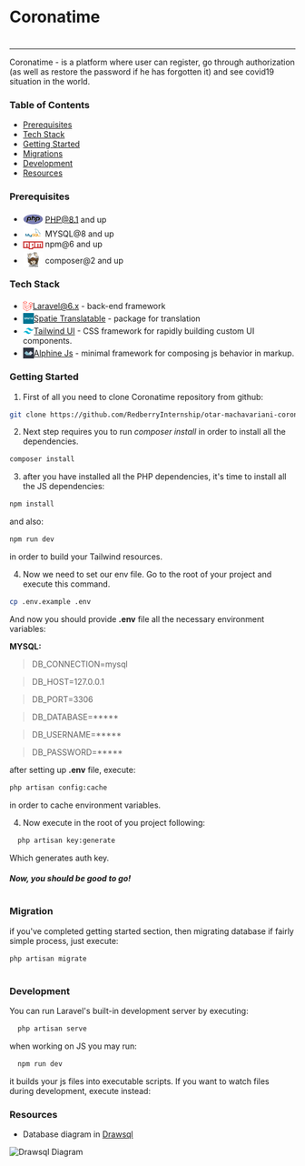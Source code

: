 
<div style="display:flex; align-items: center">
  <h1 style="position:relative; top: -6px">Coronatime</h1>
</div>

---
Coronatime - is a platform where user can register, go through authorization (as well as restore the password if he has forgotten it) and see
covid19 situation in the world.


### Table of Contents
* [Prerequisites](#prerequisites)
* [Tech Stack](#tech-stack)
* [Getting Started](#getting-started)
* [Migrations](#migration)
* [Development](#development)
* [Resources](#resources)


### Prerequisites

* <img src="readme/assets/php.svg" width="35" style="position: relative; top: 4px" alt="php" /> PHP@8.1 and up
* <img src="readme/assets/mysql.png" width="35" style="position: relative; top: 4px" alt="mysql" /> MYSQL@8 and up
* <img src="readme/assets/npm.png" width="35" style="position: relative; top: 4px" alt="npm" /> npm@6 and up
* <img src="readme/assets/composer.png" width="35" style="position: relative; top: 6px" alt="composer" /> composer@2 and up


### Tech Stack

* <img src="readme/assets/laravel.png" height="18" style="position: relative; top: 4px" />[Laravel@6.x](https://laravel.com/docs/6.x) - back-end framework
* <img src="readme/assets/spatie.png" height="19" style="position: relative; top: 4px" />[Spatie Translatable](https://github.com/spatie/laravel-translatable) - package for translation
* <img src="readme/assets/tailwind.png" height="19" style="position: relative; top: 4px" />[Tailwind UI](https://tailwindcss.com/docs/installation) - CSS framework for rapidly building custom UI components.
* <img src="readme/assets/alphine.png" height="19" style="position: relative; top: 4px" />[Alphine Js](https://alpinejs.dev/start-here) -  minimal framework for composing js behavior in  markup.


### Getting Started
1. First of all you need to clone Coronatime repository from github:
```sh
git clone https://github.com/RedberryInternship/otar-machavariani-corona-time.git
```

2. Next step requires you to run *composer install* in order to install all the dependencies.
```sh
composer install
```

3. after you have installed all the PHP dependencies, it's time to install all the JS dependencies:
```sh
npm install
```

and also:
```sh
npm run dev
```
in order to build your Tailwind resources.

4. Now we need to set our env file. Go to the root of your project and execute this command.
```sh
cp .env.example .env
```
And now you should provide **.env** file all the necessary environment variables:


**MYSQL:**
>DB_CONNECTION=mysql

>DB_HOST=127.0.0.1

>DB_PORT=3306

>DB_DATABASE=*****

>DB_USERNAME=*****

>DB_PASSWORD=*****


after setting up **.env** file, execute:
```sh
php artisan config:cache
```
in order to cache environment variables.



4. Now execute in the root of you project following:
```sh
  php artisan key:generate
```
Which generates auth key.

##### Now, you should be good to go!


#
### Migration
if you've completed getting started section, then migrating database if fairly simple process, just execute:
```sh
php artisan migrate
```


#
### Development

You can run Laravel's built-in development server by executing:

```sh
  php artisan serve
```

when working on JS you may run:

```sh
  npm run dev
```
it builds your js files into executable scripts.
If you want to watch files during development, execute instead:



### Resources
* Database diagram in [Drawsql](https://drawsql.app/teams/otar-matchavarianis-team/diagrams/coronatime)

![Drawsql Diagram](https://res.cloudinary.com/dt5wsfrex/image/upload/v1663595948/coronatime_diagram.png)
